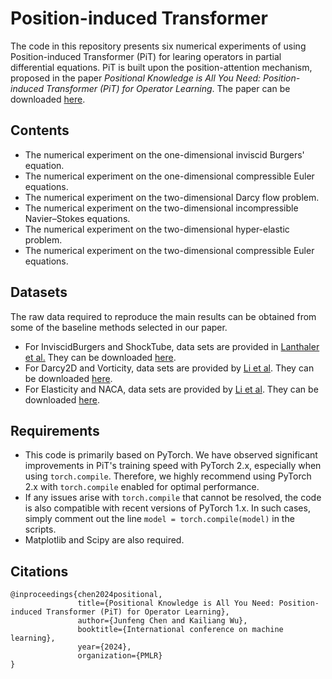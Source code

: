 # Position-induced Transformer

The code in this repository presents six numerical experiments of using Position-induced Transformer (PiT) for learing operators in partial differential equations. PiT is built upon the position-attention mechanism, proposed in the paper *Positional Knowledge is All You Need: Position-induced Transformer (PiT) for Operator Learning*. The paper can be downloaded <a href="https://arxiv.org/pdf/2405.09285">here</a>.

## Contents
- The numerical experiment on the one-dimensional inviscid Burgers' equation.
- The numerical experiment on the one-dimensional compressible Euler equations.
- The numerical experiment on the two-dimensional Darcy flow problem.
- The numerical experiment on the two-dimensional incompressible Navier&ndash;Stokes equations.
- The numerical experiment on the two-dimensional hyper-elastic problem.
- The numerical experiment on the two-dimensional compressible Euler equations.

## Datasets
The raw data required to reproduce the main results can be obtained from some of the baseline methods selected in our paper.
- For InviscidBurgers and ShockTube, data sets are provided in <a href="https://openreview.net/pdf?id=CrfhZAsJDsZ">Lanthaler et al.</a> They can be downloaded <a href="https://zenodo.org/records/7118642">here</a>.
- For Darcy2D and Vorticity, data sets are provided by <a href="https://openreview.net/pdf?id=c8P9NQVtmnO">Li et al</a>. They can be downloaded <a href="https://drive.google.com/drive/folders/1UnbQh2WWc6knEHbLn-ZaXrKUZhp7pjt-">here</a>.
- For Elasticity and NACA, data sets are provided by <a href="https://www.jmlr.org/papers/volume24/23-0064/23-0064.pdf">Li et al</a>. They can be downloaded <a href="https://drive.google.com/drive/folders/1YBuaoTdOSr_qzaow-G-iwvbUI7fiUzu8">here</a>.

## Requirements
- This code is primarily based on PyTorch. We have observed significant improvements in PiT's training speed with PyTorch 2.x, especially when using `torch.compile`. Therefore, we highly recommend using PyTorch 2.x with `torch.compile` enabled for optimal performance.
- If any issues arise with `torch.compile` that cannot be resolved, the code is also compatible with recent versions of PyTorch 1.x. In such cases, simply comment out the line `model = torch.compile(model)` in the scripts.
- Matplotlib and Scipy are also required.

## Citations
```
@inproceedings{chen2024positional,
               title={Positional Knowledge is All You Need: Position-induced Transformer (PiT) for Operator Learning},
               author={Junfeng Chen and Kailiang Wu},
               booktitle={International conference on machine learning},
               year={2024},
               organization={PMLR}
}
```
